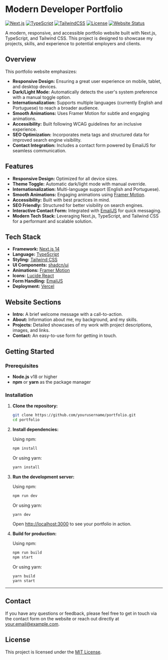 
# Modern Developer Portfolio

[![Next.js](https://img.shields.io/badge/Next.js-14-black?style=for-the-badge&logo=next.js)](https://nextjs.org/)
[![TypeScript](https://img.shields.io/badge/TypeScript-5-blue?style=for-the-badge&logo=typescript)](https://www.typescriptlang.org/)
[![TailwindCSS](https://img.shields.io/badge/Tailwind-3-38bdf8?style=for-the-badge&logo=tailwindcss)](https://tailwindcss.com/)
[![License](https://img.shields.io/badge/License-MIT-green?style=for-the-badge)](LICENSE)
[![Website Status](https://img.shields.io/website?down_message=offline&up_message=online&url=https%3A%2F%2Fyourwebsite.com)](https://yourwebsite.com)

A modern, responsive, and accessible portfolio website built with Next.js, TypeScript, and Tailwind CSS. This project is designed to showcase my projects, skills, and experience to potential employers and clients.


## Overview

This portfolio website emphasizes:
- **Responsive Design:** Ensuring a great user experience on mobile, tablet, and desktop devices.
- **Dark/Light Mode:** Automatically detects the user's system preference with a manual toggle option.
- **Internationalization:** Supports multiple languages (currently English and Portuguese) to reach a broader audience.
- **Smooth Animations:** Uses Framer Motion for subtle and engaging animations.
- **Accessibility:** Built following WCAG guidelines for an inclusive experience.
- **SEO Optimization:** Incorporates meta tags and structured data for improved search engine visibility.
- **Contact Integration:** Includes a contact form powered by EmailJS for seamless communication.


## Features

- **Responsive Design:** Optimized for all device sizes.
- **Theme Toggle:** Automatic dark/light mode with manual override.
- **Internationalization:** Multi-language support (English and Portuguese).
- **Smooth Animations:** Engaging animations using [Framer Motion](https://www.framer.com/motion/).
- **Accessibility:** Built with best practices in mind.
- **SEO Friendly:** Structured for better visibility on search engines.
- **Interactive Contact Form:** Integrated with [EmailJS](https://www.emailjs.com/) for quick messaging.
- **Modern Tech Stack:** Leveraging Next.js, TypeScript, and Tailwind CSS for a performant and scalable solution.


## Tech Stack

- **Framework:** [Next.js 14](https://nextjs.org/)
- **Language:** [TypeScript](https://www.typescriptlang.org/)
- **Styling:** [Tailwind CSS](https://tailwindcss.com/)
- **UI Components:** [shadcn/ui](https://ui.shadcn.com/)
- **Animations:** [Framer Motion](https://www.framer.com/motion/)
- **Icons:** [Lucide React](https://lucide.dev/)
- **Form Handling:** [EmailJS](https://www.emailjs.com/)
- **Deployment:** [Vercel](https://vercel.com/)


## Website Sections

- **Intro:** A brief welcome message with a call-to-action.
- **About:** Information about me, my background, and my skills.
- **Projects:** Detailed showcases of my work with project descriptions, images, and links.
- **Contact:** An easy-to-use form for getting in touch.


## Getting Started

### Prerequisites

- **Node.js** v18 or higher
- **npm** or **yarn** as the package manager

### Installation

1. **Clone the repository:**

   ```bash
   git clone https://github.com/yourusername/portfolio.git
   cd portfolio
   ```

2. **Install dependencies:**

   Using npm:
   ```bash
   npm install
   ```
   Or using yarn:
   ```bash
   yarn install
   ```

3. **Run the development server:**

   Using npm:
   ```bash
   npm run dev
   ```
   Or using yarn:
   ```bash
   yarn dev
   ```
   Open [http://localhost:3000](http://localhost:3000) to see your portfolio in action.

4. **Build for production:**

   Using npm:
   ```bash
   npm run build
   npm start
   ```
   Or using yarn:
   ```bash
   yarn build
   yarn start
   ```

---


## Contact

If you have any questions or feedback, please feel free to get in touch via the contact form on the website or reach out directly at [your.email@example.com](mailto:your.email@example.com).

## License

This project is licensed under the [MIT License](LICENSE).

